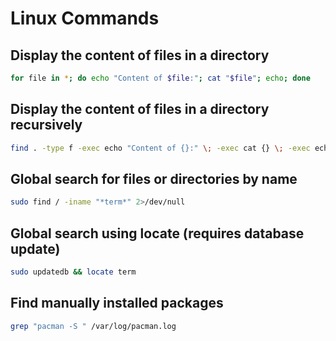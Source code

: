 # **Linux Commands**

## Display the content of files in a directory

```bash
for file in *; do echo "Content of $file:"; cat "$file"; echo; done
```

## Display the content of files in a directory **recursively**

```bash
find . -type f -exec echo "Content of {}:" \; -exec cat {} \; -exec echo \;
```

## Global search for files or directories by name

```bash
sudo find / -iname "*term*" 2>/dev/null
```

## Global search using locate (requires database update)

```bash
sudo updatedb && locate term
```

## Find manually installed packages

```bash
grep "pacman -S " /var/log/pacman.log
```
